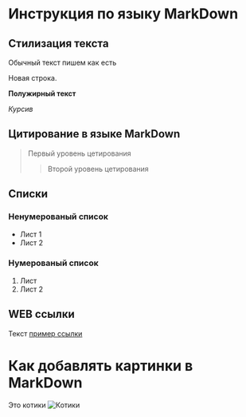 # Инструкция по языку MarkDown

## Стилизация текста
Обычный текст пишем как есть

Новая строка.

**Полужирный текст**

*Курсив*

## Цитирование в языке MarkDown
>Первый уровень цетирования
>>Второй уровень цетирования

## Списки
### Ненумерованый список
* Лист 1
* Лист 2
### Нумерованый список
1. Лист
2. Лист 2

## WEB ссылки
Текст [пример ссылки](http.exampal.com "Всплывающая подсказка")

# Как добавлять картинки в MarkDown

Это котики
![Котики](git.jpg)
